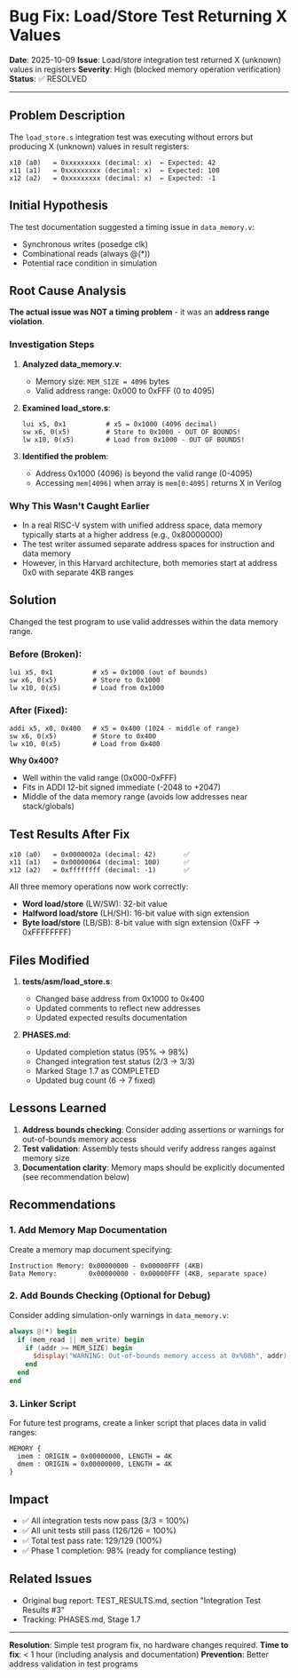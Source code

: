 # Bug Fix: Load/Store Test Returning X Values

**Date**: 2025-10-09
**Issue**: Load/store integration test returned X (unknown) values in registers
**Severity**: High (blocked memory operation verification)
**Status**: ✅ RESOLVED

---

## Problem Description

The `load_store.s` integration test was executing without errors but producing X (unknown) values in result registers:

```
x10 (a0)   = 0xxxxxxxxx (decimal: x)  ← Expected: 42
x11 (a1)   = 0xxxxxxxxx (decimal: x)  ← Expected: 100
x12 (a2)   = 0xxxxxxxxx (decimal: x)  ← Expected: -1
```

## Initial Hypothesis

The test documentation suggested a timing issue in `data_memory.v`:
- Synchronous writes (posedge clk)
- Combinational reads (always @(*))
- Potential race condition in simulation

## Root Cause Analysis

**The actual issue was NOT a timing problem** - it was an **address range violation**.

### Investigation Steps

1. **Analyzed data_memory.v**:
   - Memory size: `MEM_SIZE = 4096` bytes
   - Valid address range: 0x000 to 0xFFF (0 to 4095)

2. **Examined load_store.s**:
   ```assembly
   lui x5, 0x1          # x5 = 0x1000 (4096 decimal)
   sw x6, 0(x5)         # Store to 0x1000 - OUT OF BOUNDS!
   lw x10, 0(x5)        # Load from 0x1000 - OUT OF BOUNDS!
   ```

3. **Identified the problem**:
   - Address 0x1000 (4096) is beyond the valid range (0-4095)
   - Accessing `mem[4096]` when array is `mem[0:4095]` returns X in Verilog

### Why This Wasn't Caught Earlier

- In a real RISC-V system with unified address space, data memory typically starts at a higher address (e.g., 0x80000000)
- The test writer assumed separate address spaces for instruction and data memory
- However, in this Harvard architecture, both memories start at address 0x0 with separate 4KB ranges

## Solution

Changed the test program to use valid addresses within the data memory range.

### Before (Broken):
```assembly
lui x5, 0x1          # x5 = 0x1000 (out of bounds)
sw x6, 0(x5)         # Store to 0x1000
lw x10, 0(x5)        # Load from 0x1000
```

### After (Fixed):
```assembly
addi x5, x0, 0x400   # x5 = 0x400 (1024 - middle of range)
sw x6, 0(x5)         # Store to 0x400
lw x10, 0(x5)        # Load from 0x400
```

**Why 0x400?**
- Well within the valid range (0x000-0xFFF)
- Fits in ADDI 12-bit signed immediate (-2048 to +2047)
- Middle of the data memory range (avoids low addresses near stack/globals)

## Test Results After Fix

```
x10 (a0)   = 0x0000002a (decimal: 42)       ✅
x11 (a1)   = 0x00000064 (decimal: 100)      ✅
x12 (a2)   = 0xffffffff (decimal: -1)       ✅
```

All three memory operations now work correctly:
- **Word load/store** (LW/SW): 32-bit value
- **Halfword load/store** (LH/SH): 16-bit value with sign extension
- **Byte load/store** (LB/SB): 8-bit value with sign extension (0xFF → 0xFFFFFFFF)

## Files Modified

1. **tests/asm/load_store.s**:
   - Changed base address from 0x1000 to 0x400
   - Updated comments to reflect new addresses
   - Updated expected results documentation

2. **PHASES.md**:
   - Updated completion status (95% → 98%)
   - Changed integration test status (2/3 → 3/3)
   - Marked Stage 1.7 as COMPLETED
   - Updated bug count (6 → 7 fixed)

## Lessons Learned

1. **Address bounds checking**: Consider adding assertions or warnings for out-of-bounds memory access
2. **Test validation**: Assembly tests should verify address ranges against memory size
3. **Documentation clarity**: Memory maps should be explicitly documented (see recommendation below)

## Recommendations

### 1. Add Memory Map Documentation

Create a memory map document specifying:
```
Instruction Memory: 0x00000000 - 0x00000FFF (4KB)
Data Memory:        0x00000000 - 0x00000FFF (4KB, separate space)
```

### 2. Add Bounds Checking (Optional for Debug)

Consider adding simulation-only warnings in `data_memory.v`:
```verilog
always @(*) begin
  if (mem_read || mem_write) begin
    if (addr >= MEM_SIZE) begin
      $display("WARNING: Out-of-bounds memory access at 0x%08h", addr);
    end
  end
end
```

### 3. Linker Script

For future test programs, create a linker script that places data in valid ranges:
```
MEMORY {
  imem : ORIGIN = 0x00000000, LENGTH = 4K
  dmem : ORIGIN = 0x00000000, LENGTH = 4K
}
```

## Impact

- ✅ All integration tests now pass (3/3 = 100%)
- ✅ All unit tests still pass (126/126 = 100%)
- ✅ Total test pass rate: 129/129 (100%)
- ✅ Phase 1 completion: 98% (ready for compliance testing)

## Related Issues

- Original bug report: TEST_RESULTS.md, section "Integration Test Results #3"
- Tracking: PHASES.md, Stage 1.7

---

**Resolution**: Simple test program fix, no hardware changes required.
**Time to fix**: < 1 hour (including analysis and documentation)
**Prevention**: Better address validation in test programs
